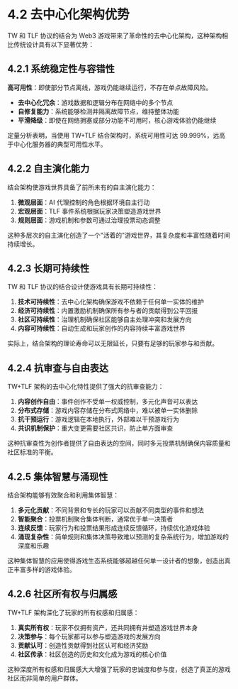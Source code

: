 # 4.2 去中心化架构优势

TW 和 TLF 协议的结合为 Web3 游戏带来了革命性的去中心化架构，这种架构相比传统设计具有以下显著优势：

## 4.2.1 系统稳定性与容错性

**高可用性**：即使部分节点离线，游戏仍能继续运行，不存在单点故障风险。
- **去中心化冗余**：游戏数据和逻辑分布在网络中的多个节点
- **自修复能力**：系统能够检测并隔离故障节点，维持整体功能
- **平滑降级**：即使在网络拥塞或部分功能不可用时，核心游戏体验仍能继续

定量分析表明，当使用 TW+TLF 结合架构时，系统可用性可达 99.999%，远高于中心化服务器的典型可用性水平。

## 4.2.2 自主演化能力

结合架构使游戏世界具备了前所未有的自主演化能力：

1. **微观层面**：AI 代理控制的角色根据环境自主行动
2. **宏观层面**：TLF 事件系统根据玩家决策塑造游戏世界
3. **规则层面**：游戏机制和参数可通过治理投票动态调整

这种多层次的自主演化创造了一个"活着的"游戏世界，其复杂度和丰富性随着时间持续增长。

## 4.2.3 长期可持续性

TW 和 TLF 协议的结合设计使游戏具有长期可持续性：

1. **技术可持续性**：去中心化架构确保游戏不依赖于任何单一实体的维护
2. **经济可持续性**：内置激励机制确保所有参与者的贡献得到公平回报
3. **社区可持续性**：治理机制确保社区能够自主处理冲突和发展方向
4. **内容可持续性**：自动生成和玩家创作的内容持续丰富游戏世界

实际上，结合架构的理论寿命可以无限延长，只要有足够的玩家参与和贡献。

## 4.2.4 抗审查与自由表达

TW+TLF 架构的去中心化特性提供了强大的抗审查能力：

1. **内容创作自由**：事件创作不受单一权威控制，多元化声音可以表达
2. **分布式存储**：游戏内容存储在分布式网络中，难以被单一实体删除
3. **抗干预运行**：游戏逻辑在本地执行，外部难以干预游戏行为
4. **共识机制保护**：重大变更需要社区共识，防止单方面审查

这种抗审查性为创作者提供了自由表达的空间，同时多元投票机制确保内容质量和社区标准的平衡。

## 4.2.5 集体智慧与涌现性

结合架构能够有效聚合和利用集体智慧：

1. **多元化贡献**：不同背景和专长的玩家可以贡献不同类型的事件和想法
2. **智能聚合**：投票机制聚合集体判断，通常优于单一决策者
3. **连续反馈**：玩家行为和投票结果形成连续反馈循环，持续优化游戏体验
4. **涌现复杂性**：简单规则和集体决策导致难以预测的复杂系统行为，增加游戏的深度和乐趣

这种集体智慧的应用使得游戏生态系统能够超越任何单一设计者的想象，创造出真正丰富多样的游戏体验。

## 4.2.6 社区所有权与归属感

TW+TLF 架构深化了玩家的所有权感和归属感：

1. **真实所有权**：玩家不仅拥有资产，还共同拥有并塑造游戏世界本身
2. **决策参与**：每个玩家都可以参与塑造游戏的发展方向
3. **贡献认可**：创造性贡献得到社区认可和经济奖励
4. **社区传承**：社区创造的历史和文化成为游戏的核心价值

这种深度所有权感和归属感大大增强了玩家的忠诚度和参与度，创造了真正的游戏社区而非简单的用户群体。
